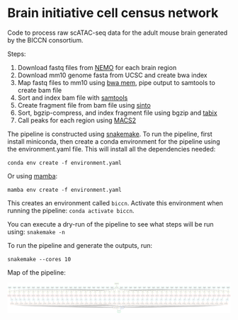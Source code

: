 # Brain initiative cell census network 

Code to process raw scATAC-seq data for the adult mouse brain generated by the
BICCN consortium.

Steps:

1. Download fastq files from [NEMO](https://nemoarchive.org/) for each brain region
2. Download mm10 genome fasta from UCSC and create bwa index
3. Map fastq files to mm10 using [bwa mem](https://github.com/lh3/bwa), pipe output to samtools to create bam file
4. Sort and index bam file with [samtools](https://www.htslib.org/)
5. Create fragment file from bam file using [sinto](https://github.com/timoast/sinto)
6. Sort, bgzip-compress, and index fragment file using bgzip and [tabix](https://www.htslib.org/doc/tabix.html)
7. Call peaks for each region using [MACS2](https://github.com/macs3-project/MACS)

The pipeline is constructed using [snakemake](https://snakemake.readthedocs.io/en/stable/index.html).
To run the pipeline, first install miniconda, then create a conda environment for the pipeline using
the environment.yaml file. This will install all the dependencies needed:

```
conda env create -f environment.yaml
```

Or using [mamba](https://github.com/QuantStack/mamba):

```
mamba env create -f environment.yaml
```

This creates an environment called `biccn`. Activate this environment when running the
pipeline: `conda activate biccn`.

You can execute a dry-run of the pipeline to see what steps will be run using:
`snakemake -n`

To run the pipeline and generate the outputs, run:

```
snakemake --cores 10
```

Map of the pipeline:

![](dag.png)
